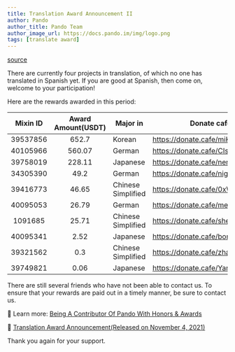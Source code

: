 ```yaml
---
title: Translation Award Announcement II
author: Pando
author_title: Pando Team
author_image_url: https://docs.pando.im/img/logo.png
tags: [translate award]
---
```


[source](https://pando.im/news/2021/2021-12-03-translate-award-2/)


There are currently four projects in translation, of which no one has translated in Spanish yet. If you are good at Spanish, then come on, welcome to your participation! 

Here are the rewards awarded in this period:

| Mixin ID | Award Amount(USDT) | Major in           | Donate cafe                      |
| :------: | :----------------: | ------------------ | -------------------------------- |
| 39537856 |       652.7       | Korean             | https://donate.cafe/miK-aerok    |
| 40105966 |       560.07       | German | https://donate.cafe/CIsan       |
| 39758019 |       228.11       | Japanese | https://donate.cafe/nemofi |
| 34305390 |       49.2       | German | https://donate.cafe/night |
| 39416773 |       46.65   | Chinese Simplified | https://donate.cafe/0xWCH        |
| 40095053 |       26.79   | German       | https://donate.cafe/merryjerry |
| 1091685 |       25.71   | Chinese Simplified | https://donate.cafe/shenhuang |
| 40095341 |        2.52        | Japanese           | https://donate.cafe/bonnjp       |
| 39321562 |        0.3         | Chinese Simplified | https://donate.cafe/zhangzhijing |
| 39749821 |        0.06        | Japanese           |                       https://donate.cafe/Yancyan55888           |

There are still several friends who have not been able to contact us. To ensure that your rewards are paid out in a timely manner, be sure to contact us.

🎉 Learn more:  [Being A Contributor Of Pando With Honors & Awards](https://docs.pando.im/blog/2021/10/21/translate)

📌 [Translation Award Announcement(Released on November 4, 2021)](https://docs.pando.im/blog/2021/11/04/translate-award)



Thank you again for your support.